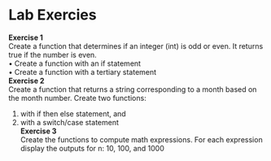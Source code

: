 # Lab Exercies
**Exercise 1**  
Create a function that determines if an integer (int) is odd or even. It returns true if the number is even.  
• Create a function with an if statement  
• Create a function with a tertiary statement  
**Exercise 2**  
Create a function that returns a string corresponding to a month based on the month number. Create two functions:  
1. with if then else statement, and
2. with a switch/case statement  
**Exercise 3**  
Create the functions to compute math expressions. For each expression display the outputs for n: 10, 100, and 1000
